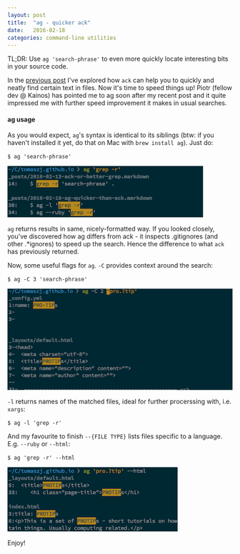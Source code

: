 ```yaml
---
layout: post
title:  "ag - quicker ack"
date:   2016-02-18
categories: command-line utilities
---
```


TL;DR: Use `ag 'search-phrase'` to even more quickly locate interesting bits in your source code.

In the [previous post](/command-line/utilities/2016/02/13/ack-or-better-grep.html) I've explored how `ack` can help you to quickly and neatly find certain text in files. Now it's time to speed things up! Piotr (fellow dev @ Kainos) has pointed me to ag soon after my recent post and it quite impressed me with further speed improvement it makes in usual searches.

#### ag usage

As you would expect, `ag`'s syntax is identical to its siblings (btw: if you haven't installed it yet, do that on Mac with `brew install ag`). Just do:

    $ ag 'search-phrase'

![ag 1st example](/images/ag/ag1.png)

`ag` returns results in same, nicely-formatted way. If you looked closely, you've discovered how ag differs from ack - it inspects .gitignores (and other .*ignores) to speed up the search. Hence the difference to what `ack` has previously returned.

Now, some useful flags for `ag`. `-C` provides context around the search:

    $ ag -C 3 'search-phrase'

![ag 2nd example](/images/ag/ag2.png)

`-l` returns names of the matched files, ideal for further procerssing with, i.e. `xargs`:

    $ ag -l 'grep -r'

And my favourite to finish `--{FILE TYPE}` lists files specific to a language. E.g. `--ruby` or `--html`:

    $ ag 'grep -r' --html

![ag 3rd example](/images/ag/ag3.png)

Enjoy!

